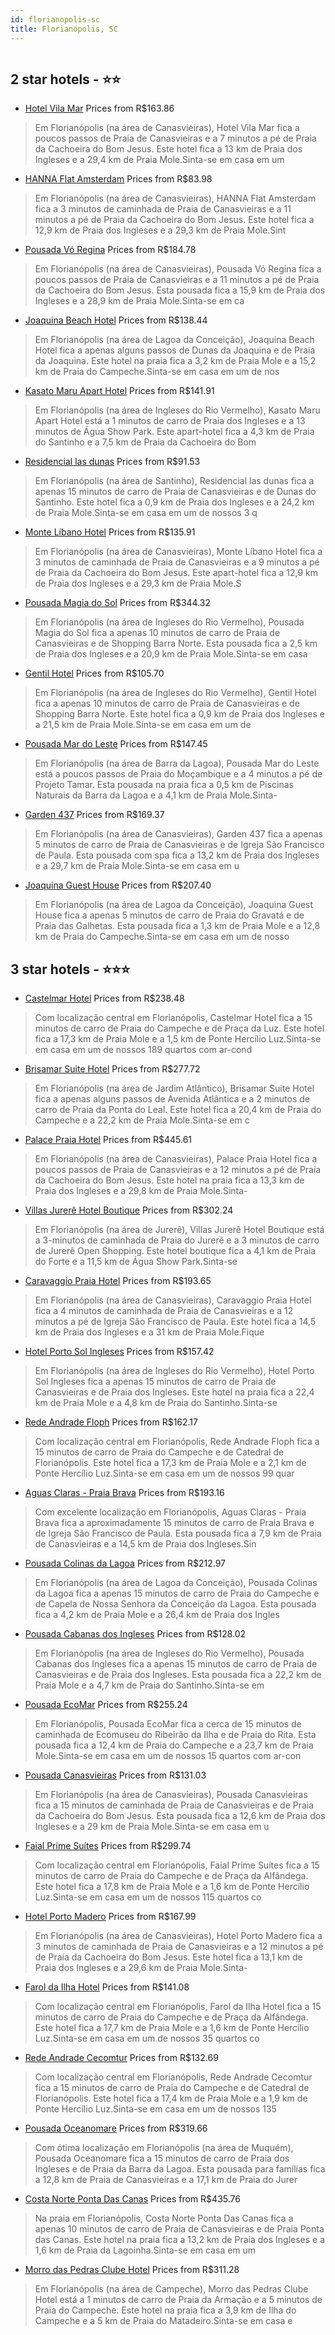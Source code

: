 ```yaml
---
id: florianopolis-sc
title: Florianópolis, SC
---
```


<center><img src="https://i.travelapi.com/hotels/2000000/1110000/1103300/1103292/b20f4bc7_z.jpg" alt="" /></center>


##  2 star hotels - ⭐️⭐️

-    [Hotel Vila Mar](https://www.hurb.com/br/aud/https://www.hurb.com/br/hotels/florianopolis/hotel-vila-mar-HT-H1RU?cmp=18055) Prices from R$163.86
   > Em Florianópolis (na área de Canasvieiras), Hotel Vila Mar fica a poucos passos de Praia de Canasvieiras e a 7 minutos a pé de Praia da Cachoeira do Bom Jesus.  Este hotel fica a 13 km de Praia dos Ingleses e a 29,4 km de Praia Mole.Sinta-se em casa em um
-    [HANNA Flat Amsterdam](https://www.hurb.com/br/aud/https://www.hurb.com/br/hotels/florianopolis/hanna-flat-amsterdam-HT-4ZOG?cmp=18055) Prices from R$83.98
   > Em Florianópolis (na área de Canasvieiras), HANNA Flat Amsterdam fica a 3 minutos de caminhada de Praia de Canasvieiras e a 11 minutos a pé de Praia da Cachoeira do Bom Jesus.  Este hotel fica a 12,9 km de Praia dos Ingleses e a 29,3 km de Praia Mole.Sint
-    [Pousada Vó Regina](https://www.hurb.com/br/aud/https://www.hurb.com/br/hotels/florianopolis/pousada-vo-regina-HT-I6DF?cmp=18055) Prices from R$184.78
   > Em Florianópolis (na área de Canasvieiras), Pousada Vó Regina fica a poucos passos de Praia de Canasvieiras e a 11 minutos a pé de Praia da Cachoeira do Bom Jesus.  Esta pousada fica a 15,9 km de Praia dos Ingleses e a 28,9 km de Praia Mole.Sinta-se em ca
-    [Joaquina Beach Hotel](https://www.hurb.com/br/aud/https://www.hurb.com/br/hotels/florianopolis/joaquina-beach-hotel-HT-OHZ5?cmp=18055) Prices from R$138.44
   > Em Florianópolis (na área de Lagoa da Conceição), Joaquina Beach Hotel fica a apenas alguns passos de Dunas da Joaquina e de Praia da Joaquina.  Este hotel na praia fica a 3,2 km de Praia Mole e a 15,2 km de Praia do Campeche.Sinta-se em casa em um de nos
-    [Kasato Maru Apart Hotel](https://www.hurb.com/br/aud/https://www.hurb.com/br/hotels/florianopolis/kasato-maru-apart-hotel-HT-BCLU?cmp=18055) Prices from R$141.91
   > Em Florianópolis (na área de Ingleses do Rio Vermelho), Kasato Maru Apart Hotel está a 1 minutos de carro de Praia dos Ingleses e a 13 minutos de Água Show Park.  Este apart-hotel fica a 4,3 km de Praia do Santinho e a 7,5 km de Praia da Cachoeira do Bom 
-    [Residencial las dunas](https://www.hurb.com/br/aud/https://www.hurb.com/br/hotels/florianopolis/residencial-las-dunas-HT-6WDA?cmp=18055) Prices from R$91.53
   > Em Florianópolis (na área de Santinho), Residencial las dunas fica a apenas 15 minutos de carro de Praia de Canasvieiras e de Dunas do Santinho.  Este hotel fica a 0,9 km de Praia dos Ingleses e a 24,2 km de Praia Mole.Sinta-se em casa em um de nossos 3 q
-    [Monte Líbano Hotel](https://www.hurb.com/br/aud/https://www.hurb.com/br/hotels/florianopolis/monte-libano-hotel-HT-7SAA?cmp=18055) Prices from R$135.91
   > Em Florianópolis (na área de Canasvieiras), Monte Líbano Hotel fica a 3 minutos de caminhada de Praia de Canasvieiras e a 9 minutos a pé de Praia da Cachoeira do Bom Jesus.  Este apart-hotel fica a 12,9 km de Praia dos Ingleses e a 29,3 km de Praia Mole.S
-    [Pousada Magia do Sol](https://www.hurb.com/br/aud/https://www.hurb.com/br/hotels/florianopolis/pousada-magia-do-sol-HT-RZLH?cmp=18055) Prices from R$344.32
   > Em Florianópolis (na área de Ingleses do Rio Vermelho), Pousada Magia do Sol fica a apenas 10 minutos de carro de Praia de Canasvieiras e de Shopping Barra Norte.  Esta pousada fica a 2,5 km de Praia dos Ingleses e a 20,9 km de Praia Mole.Sinta-se em casa
-    [Gentil Hotel](https://www.hurb.com/br/aud/https://www.hurb.com/br/hotels/florianopolis/gentil-hotel-HT-VU2S?cmp=18055) Prices from R$105.70
   > Em Florianópolis (na área de Ingleses do Rio Vermelho), Gentil Hotel fica a apenas 10 minutos de carro de Praia de Canasvieiras e de Shopping Barra Norte.  Este hotel fica a 0,9 km de Praia dos Ingleses e a 21,5 km de Praia Mole.Sinta-se em casa em um de 
-    [Pousada Mar do Leste](https://www.hurb.com/br/aud/https://www.hurb.com/br/hotels/florianopolis/pousada-mar-do-leste-HT-4Q4Y?cmp=18055) Prices from R$147.45
   > Em Florianópolis (na área de Barra da Lagoa), Pousada Mar do Leste está a poucos passos de Praia do Moçambique e a 4 minutos a pé de Projeto Tamar.  Esta pousada na praia fica a 0,5 km de Piscinas Naturais da Barra da Lagoa e a 4,1 km de Praia Mole.Sinta-
-    [Garden 437](https://www.hurb.com/br/aud/https://www.hurb.com/br/hotels/florianopolis/garden-437-HT-HI2F?cmp=18055) Prices from R$169.37
   > Em Florianópolis (na área de Canasvieiras), Garden 437 fica a apenas 5 minutos de carro de Praia de Canasvieiras e de Igreja São Francisco de Paula.  Esta pousada com spa fica a 13,2 km de Praia dos Ingleses e a 29,7 km de Praia Mole.Sinta-se em casa em u
-    [Joaquina Guest House](https://www.hurb.com/br/aud/https://www.hurb.com/br/hotels/florianopolis/joaquina-guest-house-HT-4IS2?cmp=18055) Prices from R$207.40
   > Em Florianópolis (na área de Lagoa da Conceição), Joaquina Guest House fica a apenas 5 minutos de carro de Praia do Gravatá e de Praia das Galhetas.  Esta pousada fica a 1,3 km de Praia Mole e a 12,8 km de Praia do Campeche.Sinta-se em casa em um de nosso

##  3 star hotels - ⭐️⭐️⭐️

-    [Castelmar Hotel](https://www.hurb.com/br/aud/https://www.hurb.com/br/hotels/florianopolis/castelmar-hotel-HT-7TH4?cmp=18055) Prices from R$238.48
   > Com localização central em Florianópolis, Castelmar Hotel fica a 15 minutos de carro de Praia do Campeche e de Praça da Luz.  Este hotel fica a 17,3 km de Praia Mole e a 1,5 km de Ponte Hercílio Luz.Sinta-se em casa em um de nossos 189 quartos com ar-cond
-    [Brisamar Suite Hotel](https://www.hurb.com/br/aud/https://www.hurb.com/br/hotels/florianopolisisamar-suite-hotel-HT-JH94?cmp=18055) Prices from R$277.72
   > Em Florianópolis (na área de Jardim Atlântico), Brisamar Suite Hotel fica a apenas alguns passos de Avenida Atlântica e a 2 minutos de carro de Praia da Ponta do Leal.  Este hotel fica a 20,4 km de Praia do Campeche e a 22,2 km de Praia Mole.Sinta-se em c
-    [Palace Praia Hotel](https://www.hurb.com/br/aud/https://www.hurb.com/br/hotels/florianopolis/palace-praia-hotel-HT-7SZE?cmp=18055) Prices from R$445.61
   > Em Florianópolis (na área de Canasvieiras), Palace Praia Hotel fica a poucos passos de Praia de Canasvieiras e a 12 minutos a pé de Praia da Cachoeira do Bom Jesus.  Este hotel na praia fica a 13,3 km de Praia dos Ingleses e a 29,8 km de Praia Mole.Sinta-
-    [Villas Jurerê Hotel Boutique](https://www.hurb.com/br/aud/https://www.hurb.com/br/hotels/florianopolis/villas-jurere-hotel-boutique-HT-H9LD?cmp=18055) Prices from R$302.24
   > Em Florianópolis (na área de Jurerê), Villas Jurerê Hotel Boutique está a 3-minutos de caminhada de Praia do Jurerê e a 3 minutos de carro de Jurerê Open Shopping.  Este hotel boutique fica a 4,1 km de Praia do Forte e a 11,5 km de Água Show Park.Sinta-se
-    [Caravaggio Praia Hotel](https://www.hurb.com/br/aud/https://www.hurb.com/br/hotels/florianopolis/caravaggio-praia-hotel-HT-70RV?cmp=18055) Prices from R$193.65
   > Em Florianópolis (na área de Canasvieiras), Caravaggio Praia Hotel fica a 4 minutos de caminhada de Praia de Canasvieiras e a 12 minutos a pé de Igreja São Francisco de Paula.  Este hotel fica a 14,5 km de Praia dos Ingleses e a 31 km de Praia Mole.Fique 
-    [Hotel Porto Sol Ingleses](https://www.hurb.com/br/aud/https://www.hurb.com/br/hotels/florianopolis/hotel-porto-sol-ingleses-HT-4NF2?cmp=18055) Prices from R$157.42
   > Em Florianópolis (na área de Ingleses do Rio Vermelho), Hotel Porto Sol Ingleses fica a apenas 15 minutos de carro de Praia de Canasvieiras e de Praia dos Ingleses.  Este hotel na praia fica a 22,4 km de Praia Mole e a 4,8 km de Praia do Santinho.Sinta-se
-    [Rede Andrade Floph](https://www.hurb.com/br/aud/https://www.hurb.com/br/hotels/florianopolis/rede-andrade-floph-HT-UDVM?cmp=18055) Prices from R$162.17
   > Com localização central em Florianópolis, Rede Andrade Floph fica a 15 minutos de carro de Praia do Campeche e de Catedral de Florianópolis.  Este hotel fica a 17,3 km de Praia Mole e a 2,1 km de Ponte Hercílio Luz.Sinta-se em casa em um de nossos 99 quar
-    [Aguas Claras - Praia Brava](https://www.hurb.com/br/aud/https://www.hurb.com/br/hotels/florianopolis/aguas-claras-praia-brava-HT-NVOS?cmp=18055) Prices from R$193.16
   > Com excelente localização em Florianópolis, Aguas Claras - Praia Brava fica a aproximadamente 15 minutos de carro de Praia Brava e de Igreja São Francisco de Paula.  Esta pousada fica a 7,9 km de Praia de Canasvieiras e a 14,5 km de Praia dos Ingleses.Sin
-    [Pousada Colinas da Lagoa](https://www.hurb.com/br/aud/https://www.hurb.com/br/hotels/florianopolis/pousada-colinas-da-lagoa-HT-S55C?cmp=18055) Prices from R$212.97
   > Em Florianópolis (na área de Lagoa da Conceição), Pousada Colinas da Lagoa fica a apenas 15 minutos de carro de Praia do Campeche e de Capela de Nossa Senhora da Conceição da Lagoa.  Esta pousada fica a 4,2 km de Praia Mole e a 26,4 km de Praia dos Ingles
-    [Pousada Cabanas dos Ingleses](https://www.hurb.com/br/aud/https://www.hurb.com/br/hotels/florianopolis/pousada-cabanas-dos-ingleses-HT-HBUR?cmp=18055) Prices from R$128.02
   > Em Florianópolis (na área de Ingleses do Rio Vermelho), Pousada Cabanas dos Ingleses fica a apenas 15 minutos de carro de Praia de Canasvieiras e de Praia dos Ingleses.  Esta pousada fica a 22,2 km de Praia Mole e a 4,7 km de Praia do Santinho.Sinta-se em
-    [Pousada EcoMar](https://www.hurb.com/br/aud/https://www.hurb.com/br/hotels/florianopolis/pousada-ecomar-HT-ZX9X?cmp=18055) Prices from R$255.24
   > Em Florianópolis, Pousada EcoMar fica a cerca de 15 minutos de caminhada de Ecomuseu do Ribeirão da Ilha e de Praia do Rita.  Esta pousada fica a 12,4 km de Praia do Campeche e a 23,7 km de Praia Mole.Sinta-se em casa em um de nossos 15 quartos com ar-con
-    [Pousada Canasvieiras](https://www.hurb.com/br/aud/https://www.hurb.com/br/hotels/florianopolis/pousada-canasvieiras-HT-O927?cmp=18055) Prices from R$131.03
   > Em Florianópolis (na área de Canasvieiras), Pousada Canasvieiras fica a 15 minutos de caminhada de Praia de Canasvieiras e de Praia da Cachoeira do Bom Jesus.  Esta pousada fica a 12,6 km de Praia dos Ingleses e a 29 km de Praia Mole.Sinta-se em casa em u
-    [Faial Prime Suítes](https://www.hurb.com/br/aud/https://www.hurb.com/br/hotels/florianopolis/faial-prime-suites-HT-RCVQ?cmp=18055) Prices from R$299.74
   > Com localização central em Florianópolis, Faial Prime Suítes fica a 15 minutos de carro de Praia do Campeche e de Praça da Alfândega.  Este hotel fica a 17,8 km de Praia Mole e a 1,6 km de Ponte Hercílio Luz.Sinta-se em casa em um de nossos 115 quartos co
-    [Hotel Porto Madero](https://www.hurb.com/br/aud/https://www.hurb.com/br/hotels/florianopolis/hotel-porto-madero-HT-X69K?cmp=18055) Prices from R$167.99
   > Em Florianópolis (na área de Canasvieiras), Hotel Porto Madero fica a 3 minutos de caminhada de Praia de Canasvieiras e a 12 minutos a pé de Praia da Cachoeira do Bom Jesus.  Este hotel fica a 13,1 km de Praia dos Ingleses e a 29,6 km de Praia Mole.Sinta-
-    [Farol da Ilha Hotel](https://www.hurb.com/br/aud/https://www.hurb.com/br/hotels/florianopolis/farol-da-ilha-hotel-HT-8CA7?cmp=18055) Prices from R$141.08
   > Com localização central em Florianópolis, Farol da Ilha Hotel fica a 15 minutos de carro de Praia do Campeche e de Praça da Alfândega.  Este hotel fica a 17,7 km de Praia Mole e a 1,6 km de Ponte Hercílio Luz.Sinta-se em casa em um de nossos 35 quartos co
-    [Rede Andrade Cecomtur](https://www.hurb.com/br/aud/https://www.hurb.com/br/hotels/florianopolis/rede-andrade-cecomtur-HT-IP35?cmp=18055) Prices from R$132.69
   > Com localização central em Florianópolis, Rede Andrade Cecomtur fica a 15 minutos de carro de Praia do Campeche e de Catedral de Florianópolis.  Este hotel fica a 17,4 km de Praia Mole e a 1,9 km de Ponte Hercílio Luz.Sinta-se em casa em um de nossos 135 
-    [Pousada Oceanomare](https://www.hurb.com/br/aud/https://www.hurb.com/br/hotels/florianopolis/pousada-oceanomare-HT-WZX0?cmp=18055) Prices from R$319.66
   > Com ótima localização em Florianópolis (na área de Muquém), Pousada Oceanomare fica a 15 minutos de carro de Praia dos Ingleses e de Praia da Barra da Lagoa.  Esta pousada para famílias fica a 12,8 km de Praia de Canasvieiras e a 17,1 km de Praia do Jurer
-    [Costa Norte Ponta Das Canas](https://www.hurb.com/br/aud/https://www.hurb.com/br/hotels/florianopolis/costa-norte-ponta-das-canas-HT-WMFX?cmp=18055) Prices from R$435.76
   > Na praia em Florianópolis, Costa Norte Ponta Das Canas fica a apenas 10 minutos de carro de Praia de Canasvieiras e de Praia Ponta das Canas.  Este hotel na praia fica a 13,2 km de Praia dos Ingleses e a 1,6 km de Praia da Lagoinha.Sinta-se em casa em um 
-    [Morro das Pedras Clube Hotel](https://www.hurb.com/br/aud/https://www.hurb.com/br/hotels/florianopolis/morro-das-pedras-clube-hotel-HT-QP4U?cmp=18055) Prices from R$311.28
   > Em Florianópolis (na área de Campeche), Morro das Pedras Clube Hotel está a 1 minutos de carro de Praia da Armação e a 5 minutos de Praia do Campeche.  Este hotel na praia fica a 3,9 km de Ilha do Campeche e a 5 km de Praia do Matadeiro.Sinta-se em casa e
